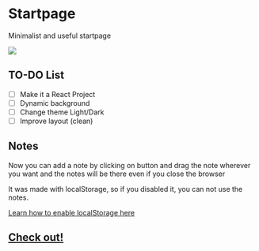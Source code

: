 # Startpage
Minimalist and useful startpage

![](https://github.com/ropoko/Startpage/blob/main/img/screenshot.png)

## TO-DO List
- [ ] Make it a React Project
- [ ] Dynamic background
- [ ] Change theme Light/Dark
- [ ] Improve layout (clean)

## Notes
Now you can add a note by clicking on button and drag the note wherever you want and the notes will be there even if you close the browser

It was made with localStorage, so if you disabled it, you can not use the notes.

[Learn how to enable localStorage here](https://techglimpse.com/enable-localstorage-support-google-chrome-browser/)

## [Check out!](https://startpage-git-main.ropoko.vercel.app/)
